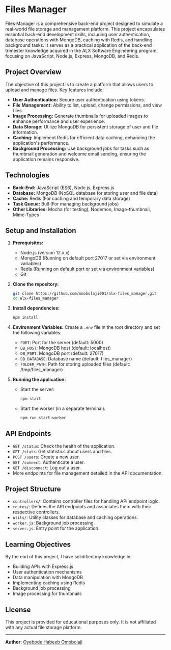 # Files Manager

Files Manager is a comprehensive back-end project designed to simulate a real-world file storage and management platform. This project encapsulates essential back-end development skills, including user authentication, database operations with MongoDB, caching with Redis, and handling background tasks. It serves as a practical application of the back-end trimester knowledge acquired in the ALX Software Engineering program, focusing on JavaScript, Node.js, Express, MongoDB, and Redis.

## Project Overview

The objective of this project is to create a platform that allows users to upload and manage files. Key features include:

- **User Authentication:** Secure user authentication using tokens.
- **File Management:** Ability to list, upload, change permissions, and view files.
- **Image Processing:** Generate thumbnails for uploaded images to enhance performance and user experience.
- **Data Storage:** Utilize MongoDB for persistent storage of user and file information.
- **Caching:** Implement Redis for efficient data caching, enhancing the application's performance.
- **Background Processing:** Use background jobs for tasks such as thumbnail generation and welcome email sending, ensuring the application remains responsive.

## Technologies

- **Back-End:** JavaScript (ES6), Node.js, Express.js
- **Database:** MongoDB (NoSQL database for storing user and file data)
- **Cache:** Redis (For caching and temporary data storage)
- **Task Queue:** Bull (For managing background jobs)
- **Other Libraries:** Mocha (for testing), Nodemon, Image-thumbnail, Mime-Types

## Setup and Installation

1. **Prerequisites:**
    - Node.js (version 12.x.x)
    - MongoDB (Running on default port 27017 or set via environment variables)
    - Redis (Running on default port or set via environment variables)
    - Git

2. **Clone the repository:**
    ```sh
    git clone https://github.com/omobolaji001/alx-files_manager.git
    cd alx-files_manager
    ```

3. **Install dependencies:**
    ```sh
    npm install
    ```

4. **Environment Variables:**
    Create a `.env` file in the root directory and set the following variables:
    - `PORT`: Port for the server (default: 5000)
    - `DB_HOST`: MongoDB host (default: localhost)
    - `DB_PORT`: MongoDB port (default: 27017)
    - `DB_DATABASE`: Database name (default: files_manager)
    - `FOLDER_PATH`: Path for storing uploaded files (default: /tmp/files_manager)

5. **Running the application:**
    - Start the server:
        ```sh
        npm start
        ```
    - Start the worker (in a separate terminal):
        ```sh
        npm run start-worker
        ```

## API Endpoints

- `GET /status`: Check the health of the application.
- `GET /stats`: Get statistics about users and files.
- `POST /users`: Create a new user.
- `GET /connect`: Authenticate a user.
- `GET /disconnect`: Log out a user.
- More endpoints for file management detailed in the API documentation.

## Project Structure

- `controllers/`: Contains controller files for handling API endpoint logic.
- `routes/`: Defines the API endpoints and associates them with their respective controllers.
- `utils/`: Utility classes for database and caching operations.
- `worker.js`: Background job processing.
- `server.js`: Entry point for the application.

## Learning Objectives

By the end of this project, I have solidified my knowledge in:

- Building APIs with Express.js
- User authentication mechanisms
- Data manipulation with MongoDB
- Implementing caching using Redis
- Background job processing
- Image processing for thumbnails

## License

This project is provided for educational purposes only. It is not affiliated with any actual file storage platform.

---

**Author:** [Oyebode Habeeb Omobolaji](https://github.com/omobolaji001)
